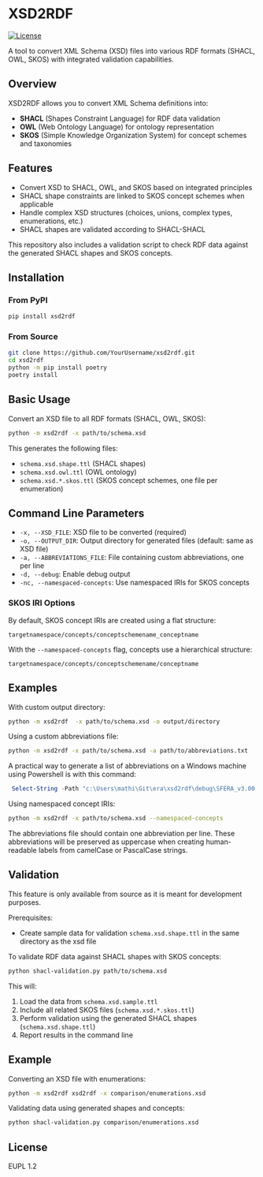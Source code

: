 # XSD2RDF

[![License](https://img.shields.io/badge/license-EUPL_1.2-blue)](http://data.europa.eu/eli/dec_impl/2017/863/oj)

A tool to convert XML Schema (XSD) files into various RDF formats (SHACL, OWL, SKOS) with integrated validation capabilities.

## Overview

XSD2RDF allows you to convert XML Schema definitions into:

- **SHACL** (Shapes Constraint Language) for RDF data validation
- **OWL** (Web Ontology Language) for ontology representation
- **SKOS** (Simple Knowledge Organization System) for concept schemes and taxonomies

## Features

- Convert XSD to SHACL, OWL, and SKOS based on integrated principles
- SHACL shape constraints are linked to SKOS concept schemes when applicable
- Handle complex XSD structures (choices, unions, complex types, enumerations, etc.)
- SHACL shapes are validated according to SHACL-SHACL

This repository also includes a validation script to check RDF data against the generated SHACL shapes and SKOS concepts.

## Installation

### From PyPI

```bash
pip install xsd2rdf
```

### From Source

```bash
git clone https://github.com/YourUsername/xsd2rdf.git
cd xsd2rdf
python -m pip install poetry
poetry install
```

## Basic Usage

Convert an XSD file to all RDF formats (SHACL, OWL, SKOS):

```bash
python -m xsd2rdf -x path/to/schema.xsd
```

This generates the following files:

- `schema.xsd.shape.ttl` (SHACL shapes)
- `schema.xsd.owl.ttl` (OWL ontology)
- `schema.xsd.*.skos.ttl` (SKOS concept schemes, one file per enumeration)

## Command Line Parameters

- `-x, --XSD_FILE`: XSD file to be converted (required)
- `-o, --OUTPUT_DIR`: Output directory for generated files (default: same as XSD file)
- `-a, --ABBREVIATIONS_FILE`: File containing custom abbreviations, one per line
- `-d, --debug`: Enable debug output
- `-nc, --namespaced-concepts`: Use namespaced IRIs for SKOS concepts

### SKOS IRI Options

By default, SKOS concept IRIs are created using a flat structure:

```
targetnamespace/concepts/conceptschemename_conceptname
```

With the `--namespaced-concepts` flag, concepts use a hierarchical structure:

```
targetnamespace/concepts/conceptschemename/conceptname
```

## Examples

With custom output directory:

```bash
python -m xsd2rdf  -x path/to/schema.xsd -o output/directory
```

Using a custom abbreviations file:

```bash
python -m xsd2rdf -x path/to/schema.xsd -a path/to/abbreviations.txt
```

A practical way to generate a list of abbreviations on a Windows machine using Powershell is with this command:

```powershell
 Select-String -Path "c:\Users\mathi\Git\era\xsd2rdf\debug\SFERA_v3.00.xsd" -Pattern "\b[A-Z]{2,}\b" -AllMatches | ForEach-Object { $_.Matches } | ForEach-Object { $_.Value } | Where-Object { $_ -cmatch "^[A-Z]{2,}$" } | Sort-Object -Unique | Where-Object { $_.Length -ge 2 -and $_.Length -le 10 }
```

Using namespaced concept IRIs:

```bash
python -m xsd2rdf -x path/to/schema.xsd --namespaced-concepts
```

The abbreviations file should contain one abbreviation per line. These abbreviations will be preserved as uppercase when creating human-readable labels from camelCase or PascalCase strings.

## Validation

This feature is only available from source as it is meant for development purposes.

Prerequisites:

- Create sample data for validation `schema.xsd.shape.ttl` in the same directory as the xsd file

To validate RDF data against SHACL shapes with SKOS concepts:

```bash
python shacl-validation.py path/to/schema.xsd
```

This will:

1. Load the data from `schema.xsd.sample.ttl`
2. Include all related SKOS files (`schema.xsd.*.skos.ttl`)
3. Perform validation using the generated SHACL shapes (`schema.xsd.shape.ttl`)
4. Report results in the command line

## Example

Converting an XSD file with enumerations:

```bash
python -m xsd2rdf xsd2rdf -x comparison/enumerations.xsd
```

Validating data using generated shapes and concepts:

```bash
python shacl-validation.py comparison/enumerations.xsd
```

## License

EUPL 1.2
